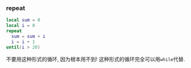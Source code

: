 ### repeat
```lua
local sum = 0
local i = 0
repeat 
  sum = sum + i
  i = i + 1
until(i > 20)
```
不要用这种形式的循环, 因为根本用不到!
这种形式的循环完全可以用`while`代替.